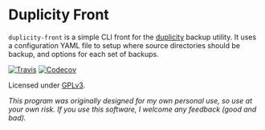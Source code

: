 # Duplicity Front

`duplicity-front` is a simple CLI front for the
[duplicity](duplicity.nongnu.org) backup utility.  It uses a configuration YAML
file to setup where source directories should be backup, and options for each
set of backups.

[![Travis](https://img.shields.io/travis/JP-Ellis/duplicity-front/master.svg)](https://travis-ci.org/JP-Ellis/duplicity-front)
[![Codecov](https://img.shields.io/codecov/c/github/JP-Ellis/duplicity-front/master.svg)](https://codecov.io/gh/JP-Ellis/duplicity-front)

Licensed under [GPLv3](https://www.gnu.org/licenses/gpl-3.0.html).

*This program was originally designed for my own personal use, so use at your
own risk.  If you use this software, I welcome any feedback (good and bad).*
